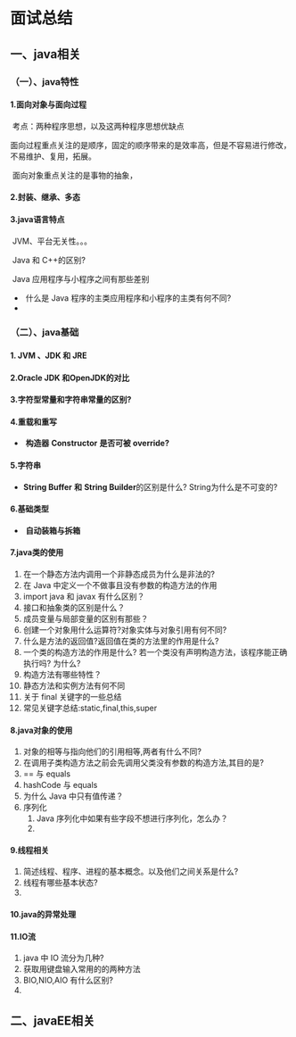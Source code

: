 # 面试总结

## 一、java相关

### （一）、java特性

#### 1.面向对象与面向过程

​	考点：两种程序思想，以及这两种程序思想优缺点

​	面向过程重点关注的是顺序，固定的顺序带来的是效率高，但是不容易进行修改，不易维护、复用，拓展。

​	面向对象重点关注的是事物的抽象，

#### 2.封装、继承、多态

#### 3.java语言特点

​	JVM、平台无关性。。。

​	Java 和 C++的区别?

​	Java 应用程序与小程序之间有那些差别

- ​		什么是 Java 程序的主类应用程序和小程序的主类有何不同?
- 

### （二）、java基础

#### 1. **JVM 、JDK** **和** **JRE** 

#### 2.Oracle JDK **和**OpenJDK的对比

#### 3.**字符型常量和字符串常量的区别**?

#### 4.**重载和重写**

- ​	**构造器** **Constructor** **是否可被** **override?** 

#### 5.字符串

-  **String Buffer** **和** **String Builder**的区别是什么? String为什么是不可变的?

#### 6.基础类型

- ​	**自动装箱与拆箱**

#### 7.java类的使用

1. 在一个静态方法内调用一个非静态成员为什么是非法的?
2. 在 Java 中定义一个不做事且没有参数的构造方法的作用 
3. import java 和 javax 有什么区别？
4. 接口和抽象类的区别是什么？ 
5. 成员变量与局部变量的区别有那些？ 
6. 创建一个对象用什么运算符?对象实体与对象引用有何不同?
7. 什么是方法的返回值?返回值在类的方法里的作用是什么?
8. 一个类的构造方法的作用是什么? 若一个类没有声明构造方法，该程序能正确执行吗? 为什么? 
9. 构造方法有哪些特性？ 
10. 静态方法和实例方法有何不同
11. 关于 final 关键字的一些总结 
12. 常见关键字总结:static,final,this,super

#### 8.java对象的使用

1. 对象的相等与指向他们的引用相等,两者有什么不同?
2. 在调用子类构造方法之前会先调用父类没有参数的构造方法,其目的是?
3. == 与 equals 
4. hashCode 与 equals
5. 为什么 Java 中只有值传递？
6. 序列化
   1. Java 序列化中如果有些字段不想进行序列化，怎么办？
   2.  

#### 9.线程相关

1. 简述线程、程序、进程的基本概念。以及他们之间关系是什么?
2. 线程有哪些基本状态?
3. 

#### 10.java的异常处理

#### 11.IO流

1. java 中 IO 流分为几种?
2. 获取用键盘输入常用的的两种方法
3. BIO,NIO,AIO 有什么区别?
4. 

## 二、javaEE相关

